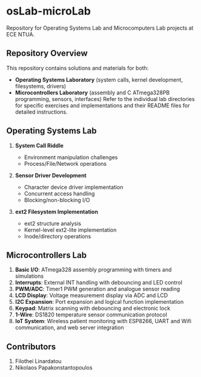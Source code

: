 # osLab-microLab
Repository for Operating Systems Lab and Microcomputers Lab projects at ECE NTUA.

## Repository Overview
This repository contains solutions and materials for both:
- **Operating Systems Laboratory** (system calls, kernel development, filesystems, drivers)
- **Microcontrollers Laboratory** (assembly and C ATmega328PB programming, sensors, interfaces)
Refer to the individual lab directories for specific exercises and implementations and their README files for detailed instructions.

## Operating Systems Lab
1. **System Call Riddle**  
   - Environment manipulation challenges
   - Process/File/Network operations

2. **Sensor Driver Development**  
   - Character device driver implementation  
   - Concurrent access handling  
   - Blocking/non-blocking I/O

3. **ext2 Filesystem Implementation**  
   - ext2 structure analysis  
   - Kernel-level ext2-lite implementation  
   - Inode/directory operations

## Microcontrollers Lab
1. **Basic I/O**: ATmega328 assembly programming with timers and simulations  
2. **Interrupts**: External INT handling with debouncing and LED control  
3. **PWM/ADC**: Timer1 PWM generation and analogue sensor reading  
4. **LCD Display**: Voltage measurement display via ADC and LCD  
5. **I2C Expansion**: Port expansion and logical function implementation  
6. **Keypad**: Matrix scanning with debouncing and electronic lock  
7. **1-Wire**: DS1820 temperature sensor communication protocol  
8. **IoT System**: Wireless patient monitoring with ESP8266, UART and Wifi communication, and web server integration 

## Contributors
1. Filothei Linardatou
2. Nikolaos Papakonstantopoulos